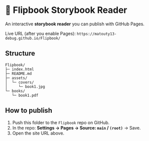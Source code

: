 # 📖 Flipbook Storybook Reader

An interactive **storybook reader** you can publish with GitHub Pages.

Live URL (after you enable Pages):
`https://matouty13-debug.github.io/Flipbook/`

## Structure
```
Flipbook/
├─ index.html
├─ README.md
├─ assets/
│  └─ covers/
│     └─ book1.jpg
└─ books/
   └─ book1.pdf
```

## How to publish
1) Push this folder to the `Flipbook` repo on GitHub.
2) In the repo: **Settings → Pages → Source: `main` / `(root)`** → Save.
3) Open the site URL above.
